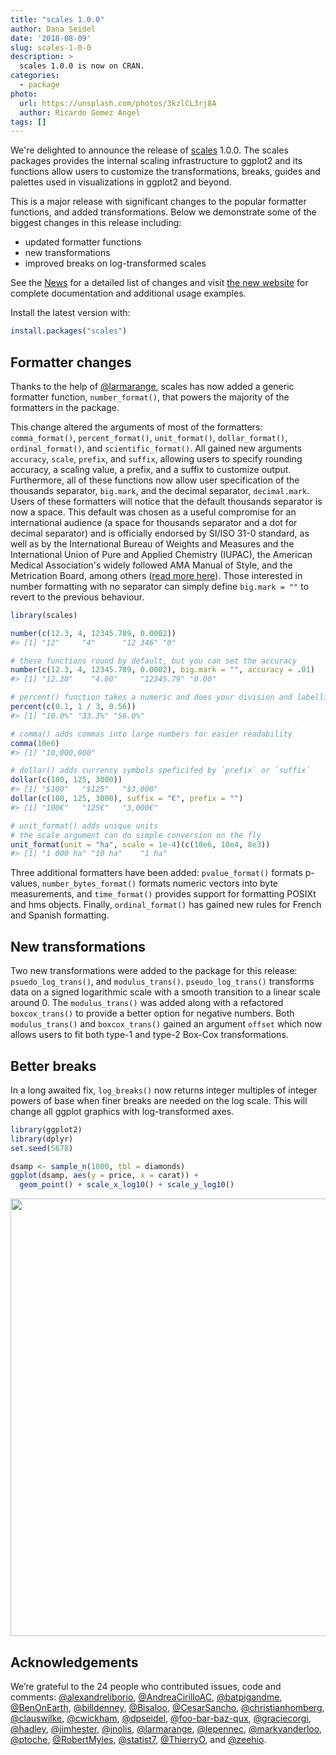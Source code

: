 ```yaml
---
title: "scales 1.0.0"
author: Dana Seidel
date: '2018-08-09'
slug: scales-1-0-0
description: >
  scales 1.0.0 is now on CRAN.
categories:
  - package
photo:
  url: https://unsplash.com/photos/3kzlCL3rj8A
  author: Ricardo Gomez Angel
tags: []
---
```




We're delighted to announce the release of [scales](https://scales.r-lib.org/) 1.0.0.
The scales packages provides the internal scaling infrastructure to ggplot2 and its functions allow users to customize the transformations, breaks, guides and palettes used in visualizations in ggplot2 and beyond.

This is a major release with significant changes to the popular formatter
functions, and added transformations. Below we demonstrate some of the biggest 
changes in this release including:

- updated formatter functions
- new transformations
- improved breaks on log-transformed scales

See the [News](https://scales.r-lib.org/news/index.html) for a detailed list of changes
and visit [the new website](https://scales.r-lib.org/) for complete documentation and 
additional usage examples.

Install the latest version with:

```r
install.packages("scales")
```

## Formatter changes

Thanks to the help of [@larmarange](https://github.com/larmarange), scales has 
now added a generic formatter function, `number_format()`, that powers the majority
of the formatters in the package. 

This change altered the arguments of most of the formatters: 
`comma_format()`, `percent_format()`, `unit_format()`, `dollar_format()`,
`ordinal_format()`, and `scientific_format()`. All gained new arguments `accuracy`, 
`scale`, `prefix`, and `suffix`, allowing users to specify rounding accuracy, 
a scaling value, a prefix, and a suffix to 
customize output. Furthermore, all of these functions now allow user 
specification of the thousands separator, `big.mark`, and the decimal separator,
`decimal.mark`. Users of these formatters will notice that the default thousands
separator is now a space. This default was chosen as a useful compromise for
an international audience (a space for thousands separator and a dot for decimal 
separator) and is officially endorsed by SI/ISO 31-0 standard, as well as by the 
International Bureau of Weights and Measures and the International Union of 
Pure and Applied Chemistry (IUPAC), the American Medical Association's widely 
followed AMA Manual of Style, and the Metrication Board, among others 
([read more here](https://www.wikiwand.com/en/Decimal_separator#/Digit_grouping)).
Those interested in number formatting with no separator can simply define 
`big.mark = ""` to revert to the previous behaviour. 


```r
library(scales)

number(c(12.3, 4, 12345.789, 0.0002))
#> [1] "12"     "4"      "12 346" "0"

# these functions round by default, but you can set the accuracy
number(c(12.3, 4, 12345.789, 0.0002), big.mark = "", accuracy = .01)
#> [1] "12.30"    "4.00"     "12345.79" "0.00"

# percent() function takes a numeric and does your division and labelling for you
percent(c(0.1, 1 / 3, 0.56))
#> [1] "10.0%" "33.3%" "56.0%"

# comma() adds commas into large numbers for easier readability
comma(10e6)
#> [1] "10,000,000"

# dollar() adds currency symbols speficifed by `prefix` or `suffix`
dollar(c(100, 125, 3000))
#> [1] "$100"   "$125"   "$3,000"
dollar(c(100, 125, 3000), suffix = "€", prefix = "")
#> [1] "100€"   "125€"   "3,000€"

# unit_format() adds unique units
# the scale argument can do simple conversion on the fly
unit_format(unit = "ha", scale = 1e-4)(c(10e6, 10e4, 8e3))
#> [1] "1 000 ha" "10 ha"    "1 ha"
```

Three additional formatters have been added: `pvalue_format()` formats p-values, `number_bytes_format()` formats numeric vectors into byte measurements, and 
`time_format()` provides support for formatting POSIXt and hms objects. Finally, `ordinal_format()` has gained new rules for French and Spanish formatting. 

## New transformations

Two new transformations were added to the package for this release: `psuedo_log_trans()`, 
and `modulus_trans()`. `pseudo_log_trans()` transforms data on a signed 
logarithmic scale with a smooth transition to a linear scale around 0. The 
`modulus_trans()` was added along with a refactored `boxcox_trans()` to 
provide a better option for negative numbers. Both `modulus_trans()` and 
`boxcox_trans()` gained an argument `offset` which now allows users to fit both
type-1 and type-2 Box-Cox transformations. 

## Better breaks

In a long awaited fix, `log_breaks()` now returns integer multiples of 
integer powers of base when finer breaks are needed on the log scale.
This will change all ggplot graphics with log-transformed axes. 


```r
library(ggplot2)
library(dplyr)
set.seed(5678)

dsamp <- sample_n(1000, tbl = diamonds)
ggplot(dsamp, aes(y = price, x = carat)) + 
  geom_point() + scale_x_log10() + scale_y_log10()
```

<img src="/articles/2018-08-scales-1-0-0_files/figure-html/logbreaks-1.png" width="700px" style="display: block; margin: auto;" />

## Acknowledgements
We’re grateful to the 24 people who contributed issues, code and comments:
[@alexandreliborio](https://github.com/alexandreliborio), [@AndreaCirilloAC](https://github.com/AndreaCirilloAC), [@batpigandme](https://github.com/batpigandme), [@BenOnEarth](https://github.com/BenOnEarth), [@billdenney](https://github.com/billdenney), [@Bisaloo](https://github.com/Bisaloo), [@CesarSancho](https://github.com/CesarSancho), [@christianhomberg](https://github.com/christianhomberg), [@clauswilke](https://github.com/clauswilke), [@cwickham](https://github.com/cwickham), 
[@dpseidel](https://github.com/dpseidel), [@foo-bar-baz-qux](https://github.com/foo-bar-baz-qux), [@graciecorgi](https://github.com/graciecorgi), [@hadley](https://github.com/hadley), [@jimhester](https://github.com/jimhester), [@jnolis](https://github.com/jnolis), [@larmarange](https://github.com/larmarange), [@lepennec](https://github.com/lepennec), [@markvanderloo](https://github.com/markvanderloo), [@ptoche](https://github.com/ptoche), [@RobertMyles](https://github.com/RobertMyles), [@statist7](https://github.com/statist7), [@ThierryO](https://github.com/ThierryO), and [@zeehio](https://github.com/zeehio).
